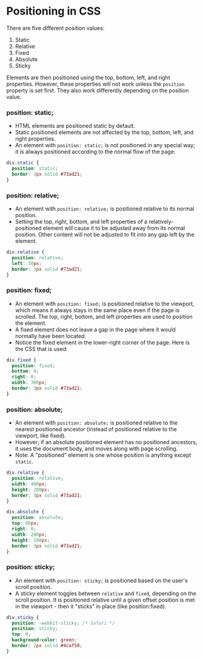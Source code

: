 # Positioning in CSS

There are five different position values:

1. Static
2. Relative
3. Fixed
4. Absolute
5. Sticky

Elements are then positioned using the top, bottom, left, and right properties. However, these properties will not work unless the `position` property is set first. They also work differently depending on the position value.

### position: static;

- HTML elements are positioned static by default.
- Static positioned elements are not affected by the top, bottom, left, and right properties.
- An element with `position: static;` is not positioned in any special way; it is always positioned according to the normal flow of the page:

```css
div.static {
  position: static;
  border: 3px solid #73ad21;
}
```

### position: relative;

- An element with `position: relative;` is positioned relative to its normal position.
- Setting the top, right, bottom, and left properties of a relatively-positioned element will cause it to be adjusted away from its normal position. Other content will not be adjusted to fit into any gap left by the element.

```css
div.relative {
  position: relative;
  left: 30px;
  border: 3px solid #73ad21;
}
```

### position: fixed;

- An element with `position: fixed;` is positioned relative to the viewport, which means it always stays in the same place even if the page is scrolled. The top, right, bottom, and left properties are used to position the element.
- A fixed element does not leave a gap in the page where it would normally have been located.
- Notice the fixed element in the lower-right corner of the page. Here is the CSS that is used:

```css
div.fixed {
  position: fixed;
  bottom: 0;
  right: 0;
  width: 300px;
  border: 3px solid #73ad21;
}
```

### position: absolute;

- An element with `position: absolute;` is positioned relative to the nearest positioned ancestor (instead of positioned relative to the viewport, like fixed).
- However; if an absolute positioned element has no positioned ancestors, it uses the document body, and moves along with page scrolling.
- Note: A "positioned" element is one whose position is anything except `static`.

```css
div.relative {
  position: relative;
  width: 400px;
  height: 200px;
  border: 3px solid #73ad21;
}

div.absolute {
  position: absolute;
  top: 80px;
  right: 0;
  width: 200px;
  height: 100px;
  border: 3px solid #73ad21;
}
```

### position: sticky;

- An element with `position: sticky;` is positioned based on the user's scroll position.
- A sticky element toggles between `relative` and `fixed`, depending on the scroll position. It is positioned relative until a given offset position is met in the viewport - then it "sticks" in place (like position:fixed).

```css
div.sticky {
  position: -webkit-sticky; /* Safari */
  position: sticky;
  top: 0;
  background-color: green;
  border: 2px solid #4caf50;
}
```
